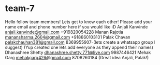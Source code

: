 # team-7
Hello fellow team members!
Lets get to know each other!
Please add your name email and phone number here if you would like :D
Anjali Kanvinde anjali.kanvinde@gmail.com +919820054228
Manan Rajotia manansharma.2604@gmail.com +918860103101
Palak Chavan palakchauhan381@gmail.com 8369955907-(lets create a whatsapp group I suggest) 
(Yup created one lets add everyone as they append their names)
Dhanashree Shetty dhanashree.shetty.771@live.com 9987446421
Mehak Garg mehakgarg426@gmail.com 8708260184
(Great idea Anjali, Palak!)
